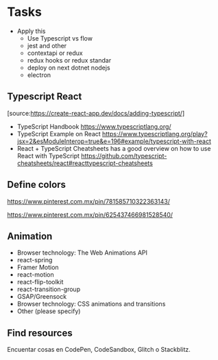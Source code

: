# Tasks

- Apply this
  - Use Typescript vs flow
  - jest and other
  - contextapi or redux
  - redux hooks or redux standar
  - deploy on next dotnet nodejs
  - electron

## Typescript React

[source:https://create-react-app.dev/docs/adding-typescript/]

- TypeScript Handbook https://www.typescriptlang.org/
- TypeScript Example on React https://www.typescriptlang.org/play?jsx=2&esModuleInterop=true&e=196#example/typescript-with-react
- React + TypeScript Cheatsheets has a good overview on how to use React with TypeScript
  https://github.com/typescript-cheatsheets/react#reacttypescript-cheatsheets

## Define colors

https://www.pinterest.com.mx/pin/781585710322363143/

https://www.pinterest.com.mx/pin/625437466981528540/

## Animation

- Browser technology: The Web Animations API
- react-spring
- Framer Motion
- react-motion
- react-flip-toolkit
- react-transition-group
- GSAP/Greensock
- Browser technology: CSS animations and transitions
- Other (please specify)

## Find resources

Encuentar cosas en CodePen, CodeSandbox, Glitch o Stackblitz.

